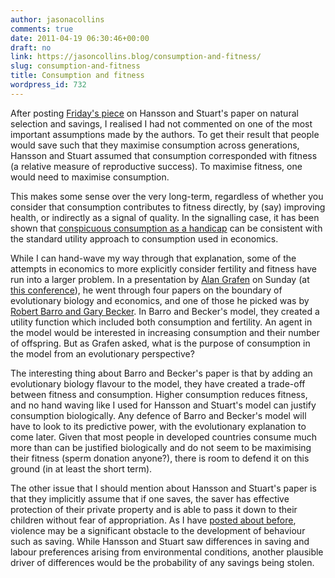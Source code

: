 ```yaml
---
author: jasonacollins
comments: true
date: 2011-04-19 06:30:46+00:00
draft: no
link: https://jasoncollins.blog/consumption-and-fitness/
slug: consumption-and-fitness
title: Consumption and fitness
wordpress_id: 732
---
```


After posting [Friday's piece](https://jasoncollins.blog/natural-selection-and-savings/) on Hansson and Stuart's paper on natural selection and savings, I realised I had not commented on one of the most important assumptions made by the authors. To get their result that people would save such that they maximise consumption across generations, Hansson and Stuart assumed that consumption corresponded with fitness (a relative measure of reproductive success). To maximise fitness, one would need to maximise consumption.

This makes some sense over the very long-term, regardless of whether you consider that consumption contributes to fitness directly, by (say) improving health, or indirectly as a signal of quality. In the signalling case, it has been shown that [conspicuous consumption as a handicap](https://jasoncollins.blog/conspicuous-consumption-as-a-handicap/) can be consistent with the standard utility approach to consumption used in economics.

While I can hand-wave my way through that explanation, some of the attempts in economics to more explicitly consider fertility and fitness have run into a larger problem. In a presentation by [Alan Grafen](http://users.ox.ac.uk/~grafen/) on Sunday (at [this conference](https://jasoncollins.blog/social-decision-making-bridging-economics-and-biology/)), he went through four papers on the boundary of evolutionary biology and economics, and one of those he picked was by [Robert Barro and Gary Becker](http://www.jstor.org/stable/1912563). In Barro and Becker's model, they created a utility function which included both consumption and fertility. An agent in the model would be interested in increasing consumption and their number of offspring. But as Grafen asked, what is the purpose of consumption in the model from an evolutionary perspective?

The interesting thing about Barro and Becker's paper is that by adding an evolutionary biology flavour to the model, they have created a trade-off between fitness and consumption. Higher consumption reduces fitness, and no hand waving like I used for Hansson and Stuart's model can justify consumption biologically. Any defence of Barro and Becker's model will have to look to its predictive power, with the evolutionary explanation to come later. Given that most people in developed countries consume much more than can be justified biologically and do not seem to be maximising their fitness (sperm donation anyone?), there is room to defend it on this ground (in at least the short term).

The other issue that I should mention about Hansson and Stuart's paper is that they implicitly assume that if one saves, the saver has effective protection of their private property and is able to pass it down to their children without fear of appropriation. As I have [posted about before](https://jasoncollins.blog/clark-on-violence/), violence may be a significant obstacle to the development of behaviour such as saving. While Hansson and Stuart saw differences in saving and labour preferences arising from environmental conditions, another plausible driver of differences would be the probability of any savings being stolen.
